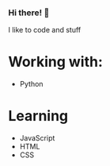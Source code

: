 ### Hi there! 👋
I like to code and stuff
# Working with:
 - Python
# Learning
 - JavaScript
 - HTML
 - CSS

  
<!---
Chakraless/Chakraless is a ✨ special ✨ repository because its `README.md` (this file) appears on your GitHub profile.
You can click the Preview link to take a look at your changes.
--->
